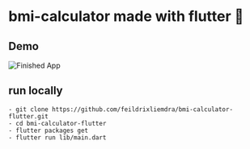 # bmi-calculator made with flutter :dart:

## Demo

![Finished App](https://github.com/londonappbrewery/Images/blob/master/bmi-calc-demo.gif)

## run locally 

    - git clone https://github.com/feildrixliemdra/bmi-calculator-flutter.git
    - cd bmi-calculator-flutter
    - flutter packages get
    - flutter run lib/main.dart

